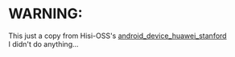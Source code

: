 # WARNING:  
This just a copy from Hisi-OSS's [android_device_huawei_stanford](https://github.com/hisi-oss/android_device_huawei_stanford)  
I didn't do anything...  